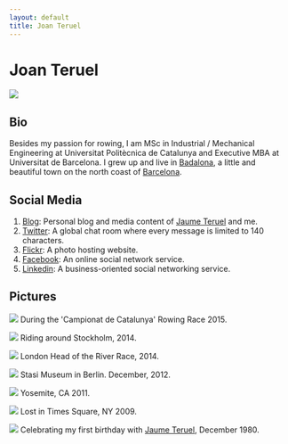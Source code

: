 ```yaml
---
layout: default
title: Joan Teruel
---
```

# Joan Teruel

![][1]

## Bio

Besides my passion for rowing, I am MSc in Industrial / Mechanical Engineering at Universitat Politècnica de Catalunya and Executive MBA at Universitat de Barcelona. I grew up and live in [Badalona][2], a little and beautiful town on the north coast of [Barcelona][3].

## Social Media

1. [Blog][4]: Personal blog and media content of [Jaume Teruel][5] and me.
1. [Twitter][6]: A global chat room where every message is limited to 140 characters.
1. [Flickr][7]: A photo hosting website.
1. [Facebook][8]: An online social network service.
1. [Linkedin][9]: A business-oriented social networking service.

## Pictures

![][16]
During the 'Campionat de Catalunya' Rowing Race 2015.

![][15]
Riding around Stockholm, 2014.

![][14]
London Head of the River Race, 2014.

![][13]
Stasi Museum in Berlin. December, 2012.

![][12]
Yosemite, CA 2011.

![][11]
Lost in Times Square, NY 2009.

![][10]
Celebrating my first birthday with [Jaume Teruel][5], December 1980.


   [1]: /images/me.jpg
   [2]: http://en.wikipedia.org/wiki/Badalona
   [3]: http://en.wikipedia.org/wiki/Barcelona
   [4]: http://lerion.com
   [5]: http://jaumeteruel.com 
   [6]: http://twitter.com/joan_teruel
   [7]: https://www.flickr.com/photos/lerion
   [8]: https://www.facebook.com/joanrafel.teruel
   [9]: http://www.linkedin.com/in/joanteruel
   [10]: https://farm6.staticflickr.com/5331/14021790985_b8667f40c7_c.jpg
   [11]: https://farm4.staticflickr.com/3377/3451671473_225acd06ae_b.jpg   
   [12]: https://farm7.staticflickr.com/6062/6087879257_fc067b80d8_b.jpg  
   [13]: https://farm9.staticflickr.com/8503/8255724864_c07fbcce1d_c.jpg
   [14]: https://farm4.staticflickr.com/3694/13887135686_3141d3d1cd_c.jpg 
   [15]: https://c7.staticflickr.com/4/3911/14845825518_e392d80f67_c.jpg   
   [16]: https://c5.staticflickr.com/9/8476/28294335244_7f3b3a858b_c.jpg
